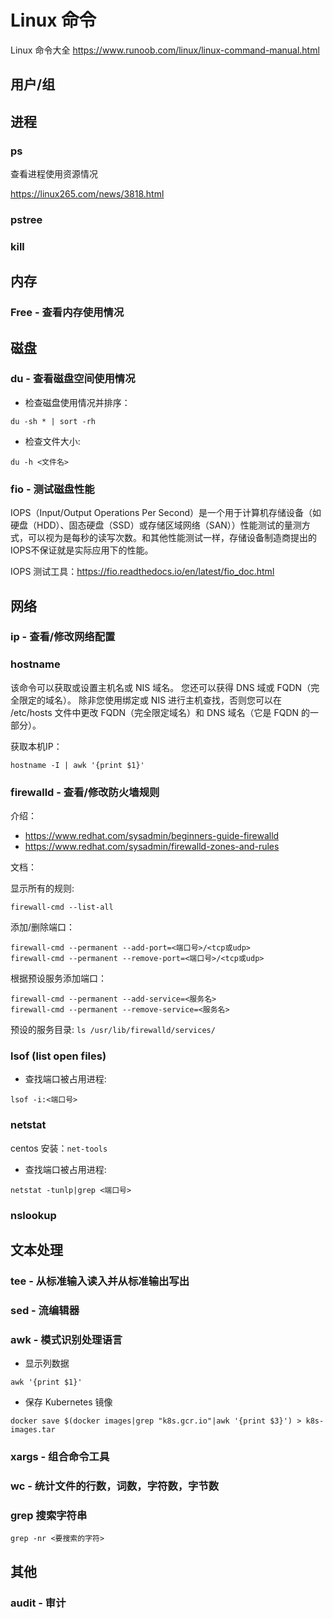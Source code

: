 # Linux 命令

Linux 命令大全 <https://www.runoob.com/linux/linux-command-manual.html>

## 用户/组

## 进程

### ps

查看进程使用资源情况

<https://linux265.com/news/3818.html>

### pstree

### kill

## 内存

### Free - 查看内存使用情况

## 磁盘

### du - 查看磁盘空间使用情况

- 检查磁盘使用情况并排序：

```shell
du -sh * | sort -rh
```

- 检查文件大小:

``` shell
du -h <文件名>
```

### fio - 测试磁盘性能

IOPS（Input/Output Operations Per Second）是一个用于计算机存储设备（如硬盘（HDD）、固态硬盘（SSD）或存储区域网络（SAN））性能测试的量测方式，可以视为是每秒的读写次数。和其他性能测试一样，存储设备制造商提出的IOPS不保证就是实际应用下的性能。

IOPS 测试工具：<https://fio.readthedocs.io/en/latest/fio_doc.html>

## 网络

### ip - 查看/修改网络配置

### hostname

该命令可以获取或设置主机名或 NIS 域名。 您还可以获得 DNS 域或 FQDN（完全限定的域名）。 除非您使用绑定或 NIS 进行主机查找，否则您可以在 /etc/hosts 文件中更改 FQDN（完全限定域名）和 DNS 域名（它是 FQDN 的一部分）。

获取本机IP：

```shell
hostname -I | awk '{print $1}'
```

### firewalld - 查看/修改防火墙规则

介绍：

- <https://www.redhat.com/sysadmin/beginners-guide-firewalld>
- <https://www.redhat.com/sysadmin/firewalld-zones-and-rules>

文档：

显示所有的规则:

```shell
firewall-cmd --list-all
```

添加/删除端口：

```shell
firewall-cmd --permanent --add-port=<端口号>/<tcp或udp>
firewall-cmd --permanent --remove-port=<端口号>/<tcp或udp>
```

根据预设服务添加端口：

```shell
firewall-cmd --permanent --add-service=<服务名>
firewall-cmd --permanent --remove-service=<服务名>
```

预设的服务目录: `ls /usr/lib/firewalld/services/`

### lsof (list open files)

- 查找端口被占用进程:

```shell
lsof -i:<端口号>
```

### netstat

centos 安装：`net-tools`

- 查找端口被占用进程:

```shell
netstat -tunlp|grep <端口号>
```

### nslookup

## 文本处理

### tee - 从标准输入读入并从标准输出写出

### sed - 流编辑器

### awk - 模式识别处理语言

- 显示列数据

``` shell
awk '{print $1}'
```

- 保存 Kubernetes 镜像

``` shell
docker save $(docker images|grep "k8s.gcr.io"|awk '{print $3}') > k8s-images.tar
```

### xargs - 组合命令工具

### wc - 统计文件的行数，词数，字符数，字节数

### grep 搜索字符串

```shell
grep -nr <要搜索的字符>
```

## 其他

### audit - 审计
